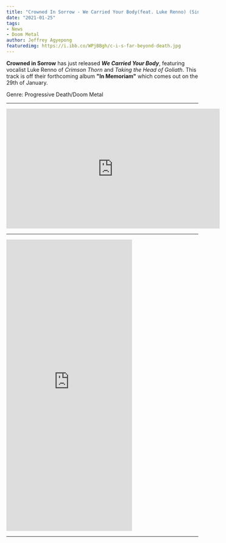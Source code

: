 ```yaml
---
title: "Crowned In Sorrow - We Carried Your Body(feat. Luke Renno) (Single)"
date: "2021-01-25"
tags:
- News
- Doom Metal
author: Jeffrey Agyepong
featuredimg: https://i.ibb.co/WPjBBgh/c-i-s-far-beyond-death.jpg
---
```


**Crowned in Sorrow** has just released ***We Carried Your Body***, featuring vocalist Luke Renno of *Crimson Thorn* and *Taking the Head of Goliath*. This track is off their forthcoming album **"In Memoriam"** which comes out on the 29th of January. <br>

Genre: Progressive Death/Doom Metal

<hr>

<div class="video-container"><iframe src="https://www.youtube.com/embed/febTg3fKM9k" width="560" height="315" frameborder="0"></iframe></div>

<hr>
<iframe style="border: 0; width: 330px; height: 766px;" src="https://bandcamp.com/EmbeddedPlayer/album=3443421701/size=large/bgcol=ffffff/linkcol=0687f5/transparent=true/" seamless><a href="https://crownedinsorrow.bandcamp.com/album/in-memoriam">In Memoriam by Crowned in Sorrow</a></iframe>

<hr>